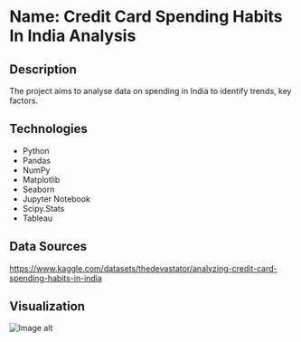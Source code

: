 # Name: Credit Card Spending Habits In India Analysis

## Description
The project aims to analyse data on spending in India to identify trends, key factors.

## Technologies
- Python
- Pandas
- NumPy
- Matplotlib
- Seaborn
- Jupyter Notebook
- Scipy.Stats
- Tableau
  
## Data Sources
https://www.kaggle.com/datasets/thedevastator/analyzing-credit-card-spending-habits-in-india

## Visualization
![Image alt](https://i.ibb.co/xYmqwTX/output2.png)
